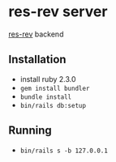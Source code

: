# res-rev server

[res-rev](https://github.com/ke-pan/res-rev) backend

## Installation

* install ruby 2.3.0
* `gem install bundler`
* `bundle install`
* `bin/rails db:setup`

## Running

* `bin/rails s -b 127.0.0.1`
